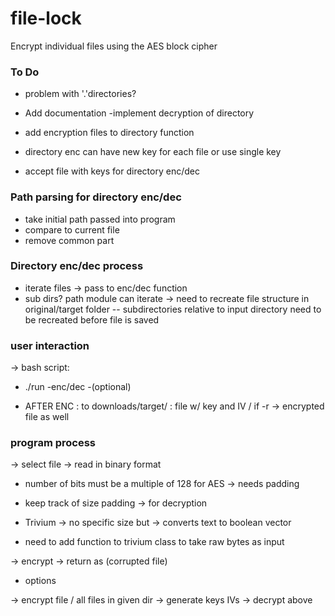 # file-lock
Encrypt individual files using the AES block cipher

### To Do

- problem with '.'directories?
- Add documentation
-implement decryption of directory

- add encryption files to directory function

- directory enc can have new key for each file or use single key
- accept file with keys for directory enc/dec

### Path parsing for directory enc/dec

- take initial path passed into program
- compare to current file
- remove common part


### Directory enc/dec process

- iterate files -> pass to enc/dec function
- sub dirs? path module can iterate -> need to recreate file structure in original/target folder
-- subdirectories relative to input directory need to be recreated before file is saved


### user interaction
-> bash script:
- ./run <path> -enc/dec -<key>(optional)


- AFTER ENC : to downloads/target/ :
	 file w/ key and IV / 
	 if -r -> encrypted file as well



### program process
-> select file
-> read in binary format 

 - number of bits must be a multiple of 128 for AES -> needs padding
 - keep track of size padding -> for decryption

 - Trivium -> no specific size but -> converts text to boolean vector 
 - need to add function to trivium class to take raw bytes as input

-> encrypt 
-> return as (corrupted file) 


- options

-> encrypt file / all files in given dir
-> generate keys IVs
-> decrypt above
